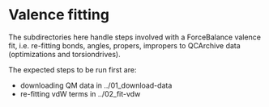# Valence fitting

The subdirectories here handle steps involved with a ForceBalance valence fit, i.e. re-fitting bonds, angles, propers, impropers to QCArchive data (optimizations and torsiondrives).

The expected steps to be run first are:
- downloading QM data in ../01_download-data
- re-fitting vdW terms in ../02_fit-vdw

